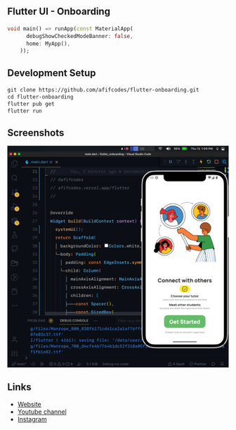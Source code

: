 ## Flutter UI - Onboarding

```dart
void main() => runApp(const MaterialApp(
      debugShowCheckedModeBanner: false,
      home: MyApp(),
    ));
```

## Development Setup
```
git clone https://github.com/afifcodes/flutter-onboarding.git
cd flutter-onboarding
flutter pub get
flutter run
```

## Screenshots
<img src="screenshots/1.png" />

## Links

* [Website](https://afifcodes.vercel.app/flutter)
* [Youtube channel](https://youtube.com/afifcodes)
* [Instagram](https://instagram.com/afifcodes)
